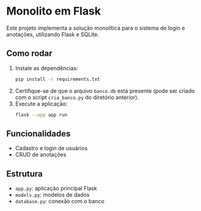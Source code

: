 # Monolito em Flask

Este projeto implementa a solução monolítica para o sistema de login e anotações, utilizando Flask e SQLite.

## Como rodar

1. Instale as dependências:
   ```sh
   pip install -r requirements.txt
   ```
2. Certifique-se de que o arquivo `banco.db` está presente (pode ser criado com o script `cria_banco.py` do diretório anterior).
3. Execute a aplicação:
   ```sh
   flask --app app run
   ```

## Funcionalidades
- Cadastro e login de usuários
- CRUD de anotações

## Estrutura
- `app.py`: aplicação principal Flask
- `models.py`: modelos de dados
- `database.py`: conexão com o banco 